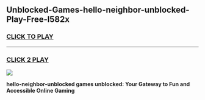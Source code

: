 
## Unblocked-Games-hello-neighbor-unblocked-Play-Free-l582x
<h3>
<a href="https://premium76.site?title=hello-neighbor-unblocked&ref=23A">CLICK TO PLAY</a></h3>
<hr>

<h3>
<a href="https://premium76.site?title=hello-neighbor-unblocked&ref=23A">CLICK 2 PLAY</a>
  
</h3>

<a href="https://premium76.site?title=hello-neighbor-unblocked&ref=23A"><img src="https://clearcache.store/games.png"></a>


**hello-neighbor-unblocked games unblocked: Your Gateway to Fun and Accessible Online Gaming**
